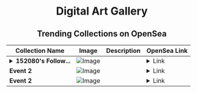 <div align="center">

# Digital Art Gallery

## Trending Collections on OpenSea

| Collection Name                       | Image                                                                                     | Description                       | OpenSea Link                                                                                          |
|---------------------------------------|-------------------------------------------------------------------------------------------|-----------------------------------|--------------------------------------------------------------------------------------------------------|
| **<details><summary>152080's Follow...</summary>152080's Follower</details>** | ![Image](https://i.seadn.io/s/raw/files/19f9f090920392cc3650cbdf4361755b.png?w=500&auto=format?w=200&auto=format) |  | <details><summary>Link</summary>[152080's Follower](https://opensea.io/collection/152080-s-follower)</details> |
| **Event 2** | ![Image](https://i.seadn.io/s/raw/files/20ac66a2146d22b8084ced167cd3cd5a.jpg?w=500&auto=format?w=200&auto=format) |  | <details><summary>Link</summary>[Event 2](https://opensea.io/collection/event-2-11743)</details> |
| **Event 2** | ![Image](https://i.seadn.io/s/raw/files/20ac66a2146d22b8084ced167cd3cd5a.jpg?w=500&auto=format?w=200&auto=format) |  | <details><summary>Link</summary>[Event 2](https://opensea.io/collection/event-2-11742)</details> |

</div>